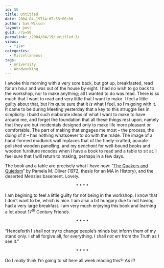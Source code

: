 ```yaml
---
id: 50
title: Untitled
date: 2004-04-19T14:07:33+00:00
author: Sam Wilson
layout: post
guid: /?p=50
permalink: /2004/04/19/untitled-3/
views:
  - "174"
categories:
  - Miscellaneous
tags:
  - university
  - Woodworking
---
```

I awoke this morning with a very sore back, but got up, breakfasted, read for an hour and was out of the house by eight. I had no wish to go back to the workshop, nor to make anything; all I wanted to do was read. There is so much that I want to read and very little that I want to make. I feel a little guilty about that, but I&#8217;m quite sure that it _is_ what I feel, so I&#8217;m going with it. It came to be during Meeting yesterday that a key to this struggle lies in simplicity: I build such elaborate ideas of what I want to make to have around me, and forget the foundation that all these things rest upon, namely that they are but incidentals designed only to make life more pleasant or comfortable. The part of making that engages me most &#8211; the process, the doing of it &#8211; has nothing whatsoever to do with the made. The image of a hand-formed mudbrick wall replaces that of the finely-crafted, acurate polished wooden panelling, and my _penchant_ for well-bound books and wooden furniture recedes when I have a book to read and a table to sit at. I feel sure that I will return to making, perhaps in a few days.

The book and a table are precisely what I have now: &#8220;[The Quakers and Quietism](index.php?p=51)&#8221; by Pamela M. Oliver (1972, thesis for an MA in History), and the deserted Menzies basement. Lovely.

<div style="text-align: center">
  * * * *
</div>

I am begining to feel a little guilty for not being in the workshop. I know that I don&#8217;t want to be, which is nice. I am also a bit hungary due to not having had a very large breakfast. I am very much enjoying this book and learning a lot about 17<sup>th</sup> Century Friends.

<div style="text-align: center">
  * * * *
</div>

&#8220;Henceforth I shall not try to change people&#8217;s minds but inform them of my stand only. I shall forgive all, for everything. I shall _not_ err from the Truth as I see it.&#8221;

<div style="text-align: center">
  * * * *
</div>

Do I _really_ think I&#8217;m going to sit here all week reading this?! As if!